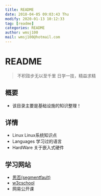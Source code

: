 ```yaml
---
title: README
date: 2018-04-05 09:03:43 Thu
modify: 2020-01-13 10:12:33 
tag: [readme]
categories: README
author: wmsj100
mail: wmsj100@hotmail.com
---
```


# README
> 不积跬步无以至千里
> 日学一技，精益求精

## 概要
- 该目录主要是基础设施的知识整理！

## 详情

- Linux Linux系统知识点
- Languages 学习过的语言
- HardWare 关于嵌入式硬件

## 学习网站

- [思否(segmentfault)](https://segmentfault.com/ls/1650000021313333)
- [w3cschool](https://www.w3cschool.cn/vip?fcode=popup)
- 网易公开课
